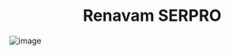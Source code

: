 <h1 align="center">Renavam SERPRO</h1>
 
 ![image](https://user-images.githubusercontent.com/56325350/134955167-d9f5da14-5c3a-405f-b438-16f4c5fa8737.png)


